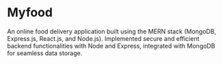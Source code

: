 # Myfood
An online food delivery application built using the MERN stack (MongoDB, Express.js, React.js, and Node.js).  Implemented secure and efficient backend functionalities with Node and Express, integrated with MongoDB for  seamless data storage.
